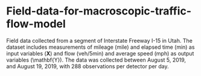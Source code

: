 # Field-data-for-macroscopic-traffic-flow-model
Field data collected from a segment of Interstate Freeway I-15 in Utah. The dataset includes measurements of mileage (mile) and elapsed time (min) as input variables ($\mathbf{X}$) and flow (veh/5min) and average speed (mph) as output variables (\mathbf{Y}). The data was collected between August 5, 2019, and August 19, 2019, with 288 observations per detector per day.
